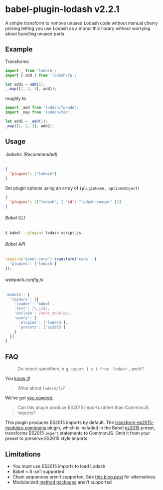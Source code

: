 # babel-plugin-lodash v2.2.1

A simple transform to remove unused Lodash code without manual cherry picking
letting you use Lodash as a monolithic library without worrying about bundling
unused parts.

## Example

Transforms

```js
import _ from 'lodash';
import { add } from 'lodash/fp';

let add1 = add(1);
_.map([1, 2, 3], add1);
```

roughly to

```js
import _add from 'lodash/fp/add';
import _map from 'lodash/map';

let add1 = _add(1);
_map([1, 2, 3], add1);
```

## Usage

###### .babelrc (Recommended)

```json
{
  "plugins": ["lodash"]
}
```

Set plugin options using an array of `[pluginName, optionsObject]`
```json
{
  "plugins": [["lodash", { "id": "lodash-compat" }]]
}
```

###### Babel CLI

```sh
$ babel --plugins lodash script.js
```

###### Babel API

```js
require('babel-core').transform('code', {
  'plugins': ['lodash']
});
```

###### webpack.config.js

```js
'module': {
  'loaders': [{
    'loader': 'babel',
    'test': /\.js$/,
    'exclude': /node_modules/,
    'query': {
      'plugins': ['lodash'],
      'presets': ['es2015']
    }
  }]
}
```

## FAQ

> Do import specifiers, e.g. `import { x } from 'lodash'`, work?

You [know it](https://github.com/lodash/babel-plugin-lodash/blob/master/test/fixtures/multi-specifier/actual.js)!

> What about `lodash/fp`?

We’ve got [you covered](https://github.com/lodash/babel-plugin-lodash/blob/master/test/fixtures/lodash-fp-specifiers/actual.js).

> Can this plugin produce ES2015 imports rather than CommonJS imports?

This plugin produces ES2015 imports by default. The
[transform-es2015-modules-commonjs](https://www.npmjs.com/package/babel-plugin-transform-es2015-modules-commonjs)
plugin, which is included in the Babel [es2015](http://babeljs.io/docs/plugins/preset-es2015/)
preset, transforms ES2015 `import` statements to CommonJS. Omit it from your
preset to preserve ES2015 style imports.

## Limitations

* You must use ES2015 imports to load Lodash
* Babel < 6 isn’t supported
* Chain sequences aren’t supported. See [this blog post](https://medium.com/making-internets/why-using-chain-is-a-mistake-9bc1f80d51ba) for alternatives.
* Modularized [method packages](https://www.npmjs.com/browse/keyword/lodash-modularized) aren’t supported
